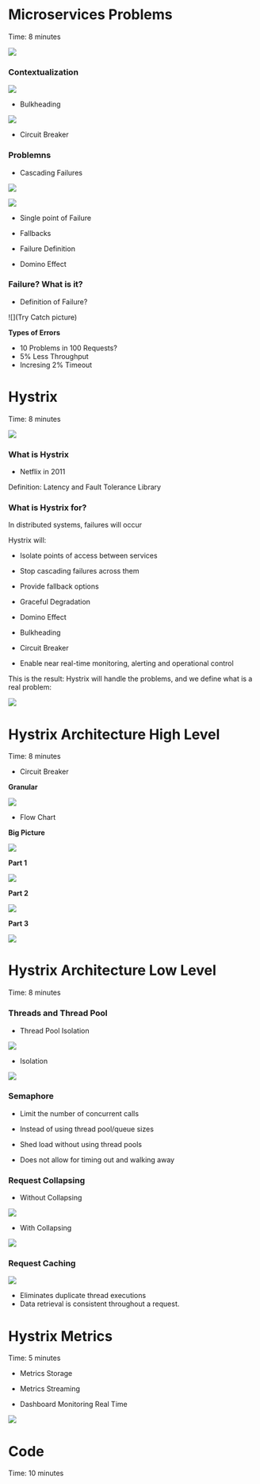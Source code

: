 # Microservices Problems

Time: 8 minutes

![](https://pbs.twimg.com/media/B04S3VPIAAAwawm.jpg)

### Contextualization

![](http://jonasboner.com/images/posts/bla-bla-microservices-bla-bla/bla_bla_microservices_bla_bla_pdf__page_7_of_31_.png)

- Bulkheading

![](http://www.sportys.com/media/catalog/product/cache/5/image/400x/040ec09b1e35df139433887a97daa66f/1/0/10277_3.jpg)

- Circuit Breaker

### Problemns

- Cascading Failures

![](https://github.com/Netflix/Hystrix/wiki/images/soa-1-640.png)

![](https://github.com/Netflix/Hystrix/wiki/images/soa-2-640.png)

- Single point of Failure

- Fallbacks

- Failure Definition

- Domino Effect

### Failure? What is it?

- Definition of Failure?

![](Try Catch picture)

**Types of Errors**

- 10 Problems in 100 Requests?
- 5% Less Throughput
- Incresing 2% Timeout

# Hystrix

Time: 8 minutes

![](https://camo.githubusercontent.com/e871b5d002a9699e7a2d9fa0178af5c72f0743e0/68747470733a2f2f6e6574666c69782e6769746875622e636f6d2f487973747269782f696d616765732f687973747269782d6c6f676f2d7461676c696e652d3835302e706e67)

### What is Hystrix

- Netflix in 2011

Definition: Latency and Fault Tolerance Library

### What is Hystrix for?

In distributed systems, failures will occur

Hystrix will:

- Isolate points of access between services

- Stop cascading failures across them

- Provide fallback options

- Graceful Degradation

- Domino Effect

- Bulkheading

- Circuit Breaker

- Enable near real-time monitoring, alerting and operational control

This is the result: Hystrix will handle the problems, and we define what is a real problem:

![](https://github.com/Netflix/Hystrix/wiki/images/soa-4-isolation-640.png)

# Hystrix Architecture High Level

Time: 8 minutes

- Circuit Breaker

**Granular**

![](http://www.ebaytechblog.com/wp-content/uploads/2015/08/circuit_breaker_state_diagram.gif)

- Flow Chart

**Big Picture**

![](https://github.com/Netflix/Hystrix/wiki/images/hystrix-command-flow-chart-640.png)

**Part 1**

![](https://github.com/alexandregama/hystrix-book/blob/master/Hystrix-1.png?raw=true)

**Part 2**

![](https://github.com/alexandregama/hystrix-book/blob/master/Hystrix-2.png?raw=true)

**Part 3**

![](https://github.com/alexandregama/hystrix-book/blob/master/Hystrix-3.png?raw=true)

# Hystrix Architecture Low Level

Time: 8 minutes

### Threads and Thread Pool

- Thread Pool Isolation

![](https://raw.githubusercontent.com/wiki/Netflix/Hystrix/images/isolation-options-1280.png)

- Isolation

![](https://raw.githubusercontent.com/wiki/Netflix/Hystrix/images/request-example-with-latency-1280.png)

### Semaphore

- Limit the number of concurrent calls

- Instead of using thread pool/queue sizes

- Shed load without using thread pools

- Does not allow for timing out and walking away

### Request Collapsing

- Without Collapsing

![](https://github.com/alexandregama/hystrix-book/blob/master/Hystrix-Collapsing-1.png?raw=true)

- With Collapsing

![](https://github.com/alexandregama/hystrix-book/blob/master/Hystrix-Collapsing-2.png?raw=true)

### Request Caching

![](https://raw.githubusercontent.com/wiki/Netflix/Hystrix/images/request-cache-1280.png)

- Eliminates duplicate thread executions
- Data retrieval is consistent throughout a request.

# Hystrix Metrics

Time: 5 minutes

- Metrics Storage

- Metrics Streaming

- Dashboard Monitoring Real Time

![](https://raw.githubusercontent.com/wiki/Netflix/Hystrix/images/ops-ab-640.png)

# Code

Time: 10 minutes
